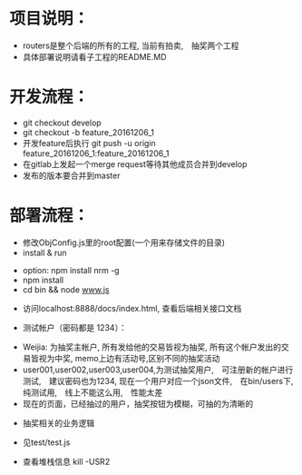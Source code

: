 # 项目说明：
* routers是整个后端的所有的工程, 当前有拍卖,　抽奖两个工程
* 具体部署说明请看子工程的README.MD


# 开发流程：
* git checkout develop
* git checkout -b feature_20161206_1
* 开发feature后执行 git push -u origin feature_20161206_1:feature_20161206_1
* 在gitlab上发起一个merge request等待其他成员合并到develop
* 发布的版本要合并到master


# 部署流程：

* 修改ObjConfig.js里的root配置(一个用来存储文件的目录)
* install & run
 - option: npm install nrm -g 
 - npm install
 - cd bin && node www.js

* 访问localhost:8888/docs/index.html, 查看后端相关接口文档


* 测试帐户（密码都是 1234）：
 - Weijia: 为抽奖主帐户, 所有发给他的交易皆视为抽奖, 所有这个帐户发出的交易皆视为中奖, memo上边有活动号,区别不同的抽奖活动
 - user001,user002,user003,user004,为测试抽奖用户,　可注册新的帐户进行测试,　建议密码也为1234, 现在一个用户对应一个json文件,　在bin/users下,　纯测试用,　线上不能这么用,　性能太差
 - 现在的页面，已经抽过的用户，抽奖按钮为模糊，可抽的为清晰的

* 抽奖相关的业务逻辑
 - 见test/test.js
 
* 查看堆栈信息
 kill -USR2 <pid>